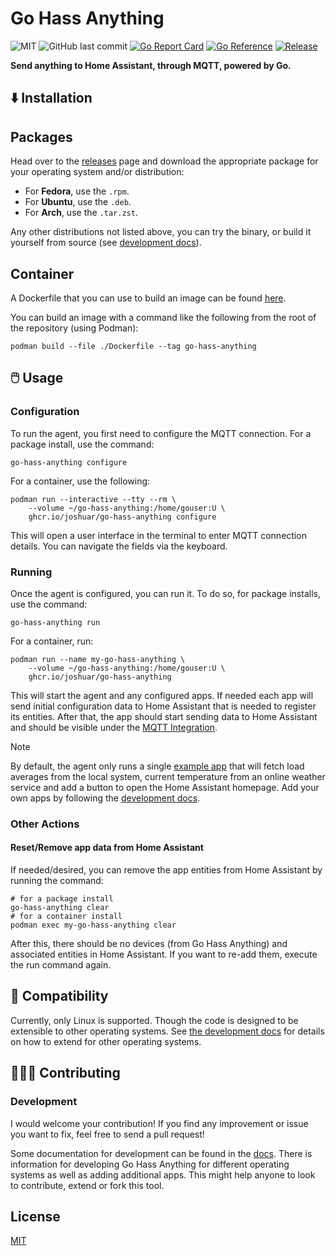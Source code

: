 <!--
 Copyright (c) 2023 Joshua Rich <joshua.rich@gmail.com>
 
 This software is released under the MIT License.
 https://opensource.org/licenses/MIT
-->

# Go Hass Anything

![MIT](https://img.shields.io/github/license/joshuar/go-hass-anything)
![GitHub last commit](https://img.shields.io/github/last-commit/joshuar/go-hass-anything)
[![Go Report Card](https://goreportcard.com/badge/github.com/joshuar/go-hass-anything?style=flat-square)](https://goreportcard.com/report/github.com/joshuar/go-hass-anything)
[![Go Reference](https://pkg.go.dev/badge/github.com/joshuar/go-hass-anything.svg)](https://pkg.go.dev/github.com/joshuar/go-hass-anything)
[![Release](https://img.shields.io/github/release/joshuar/go-hass-anything?style=flat-square)](https://github.com/joshuar/go-hass-anything/releases/latest)

**Send anything to Home Assistant, through MQTT, powered by Go.**

## ⬇️ Installation

## Packages

Head over to the [releases](https://github.com/joshuar/go-hass-anything/releases)
page and download the appropriate package for your operating system and/or
distribution:

- For **Fedora**, use the `.rpm`.
- For **Ubuntu**, use the `.deb`.
- For **Arch**, use the `.tar.zst`.

Any other distributions not listed above, you can try the binary, or build it
yourself from source (see [development docs](docs/development/README.md)).

## Container

A Dockerfile that you can use to build an image can be found [here](Dockerfile).

You can build an image with a command like the following from the root of the repository (using Podman):

```shell
podman build --file ./Dockerfile --tag go-hass-anything
```

## 🖱️ Usage

### Configuration

To run the agent, you first need to configure the MQTT connection. For a package install, use the command:

```shell
go-hass-anything configure
```

For a container, use the following:

```shell
podman run --interactive --tty --rm \
    --volume ~/go-hass-anything:/home/gouser:U \
    ghcr.io/joshuar/go-hass-anything configure
```

This will open a user interface in the terminal to enter MQTT connection
details. You can navigate the fields via the keyboard.

### Running

Once the agent is configured, you can run it. To do so, for package installs, use the command:

```shell
go-hass-anything run
```

For a container, run:

```shell
podman run --name my-go-hass-anything \
    --volume ~/go-hass-anything:/home/gouser:U \
    ghcr.io/joshuar/go-hass-anything
```

This will start the agent and any configured apps. If needed each app will send
initial configuration data to Home Assistant that is needed to register its
entities. After that, the app should start sending
data to Home Assistant and should be visible under the [MQTT
Integration](https://www.home-assistant.io/integrations/mqtt/).

> [!NOTE]
> By default, the agent only runs a single [example
> app](internal/apps/exampleApp/exampleApp.go) that will fetch load averages from
> the local system, current temperature from an online weather service and add a
> button to open the Home Assistant homepage. Add your own apps by following the
> [development docs](docs/development/README.md).

### Other Actions

#### Reset/Remove app data from Home Assistant

If needed/desired, you can remove the app entities from Home Assistant by
running the command:

```shell
# for a package install
go-hass-anything clear
# for a container install
podman exec my-go-hass-anything clear
```

After this, there should be no devices (from Go Hass Anything) and associated
entities in Home Assistant. If you want to re-add them, execute the run
command again.

## 🤝 Compatibility

Currently, only Linux is supported. Though the code is designed to be extensible
to other operating systems. See [the development docs](docs/development/README.md) for
details on how to extend for other operating systems.

## 🧑‍🤝‍🧑 Contributing

### Development

I would welcome your contribution! If you find any improvement or issue you want
to fix, feel free to send a pull request!

Some documentation for development can be found in
the [docs](docs/README.md). There is information for developing
Go Hass Anything for different operating systems as well as adding additional
apps. This might help anyone to look to contribute, extend or fork this tool.

## License

[MIT](LICENSE)
